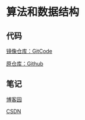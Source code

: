 # 算法和数据结构

## 代码

[镜像仓库：GitCode](https://gitcode.net/hotonyhui/algorithm)

[原仓库：Github](https://github.com/GreyZeng/algorithm)

## 笔记

[博客园](https://www.cnblogs.com/greyzeng/tag/%E7%AE%97%E6%B3%95/)

[CSDN](https://blog.csdn.net/hotonyhui/category_1250716.html)
